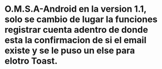 # O.M.S.A-Android en la version 1.1, solo se cambio de lugar la funciones registrar cuenta adentro de donde esta la confirmacion de si el email existe y se le puso un else para elotro Toast.
